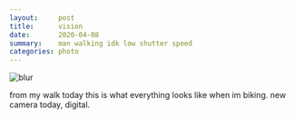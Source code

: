 ```yaml
---
layout:     post
title:      vision
date:       2020-04-08
summary:    man walking idk low shutter speed 
categories: photo
---
```


![blur](https://i.imgur.com/noq1kTP.jpg)

from my walk today this is what everything looks like when im biking. new camera today, digital. 
